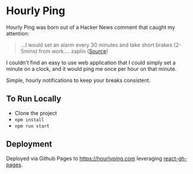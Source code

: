 # Hourly Ping

Hourly Ping was born out of a Hacker News comment that caught my attention:

> ...I would set an alarm every 30 minutes and take short brakes (2-5mins) from work....
> zaplin ([Source](https://news.ycombinator.com/item?id=32480011))

I couldn't find an easy to use web application that I could simply set a minute on a clock, and it would ping me once per hour on that minute.

Simple, hourly notifications to keep your breaks consistent. 

## To Run Locally

- Clone the project
- `npm install`
- `npm run start`

## Deployment

Deployed via Github Pages to https://hourlyping.com leveraging [react-gh-pages](https://github.com/gitname/react-gh-pages).
